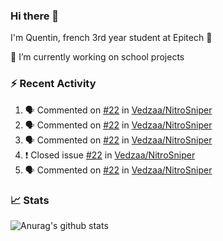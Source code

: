 ### Hi there 👋

I'm Quentin, french 3rd year student at Epitech :raised_hands: 

🔭 I’m currently working on school projects

### :zap: Recent Activity

<!--START_SECTION:activity-->
1. 🗣 Commented on [#22](https://github.com//Vedzaa/NitroSniper/issues/22) in [Vedzaa/NitroSniper](https://github.com//Vedzaa/NitroSniper)
2. 🗣 Commented on [#22](https://github.com//Vedzaa/NitroSniper/issues/22) in [Vedzaa/NitroSniper](https://github.com//Vedzaa/NitroSniper)
3. 🗣 Commented on [#22](https://github.com//Vedzaa/NitroSniper/issues/22) in [Vedzaa/NitroSniper](https://github.com//Vedzaa/NitroSniper)
4. ❗️ Closed issue [#22](https://github.com//Vedzaa/NitroSniper/issues/22) in [Vedzaa/NitroSniper](https://github.com//Vedzaa/NitroSniper)
5. 🗣 Commented on [#22](https://github.com//Vedzaa/NitroSniper/issues/22) in [Vedzaa/NitroSniper](https://github.com//Vedzaa/NitroSniper)
<!--END_SECTION:activity-->


### 📈 Stats

![Anurag's github stats](https://github-readme-stats.vercel.app/api?username=vedzaa&show_icons=false&theme=dark)
